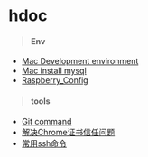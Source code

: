 # hdoc

> #### Env

 - [Mac Development environment](./document/mac_env.md)
 - [Mac install mysql](./document/mac_install_mysql.md)
 - [Raspberry_Config](./document/raspberry_config.md)

> #### tools

 - [Git command](./document/git_command.md)
 - [解决Chrome证书信任问题](./document/ssl.md)
 - [常用ssh命令](./document/ssh.md)


